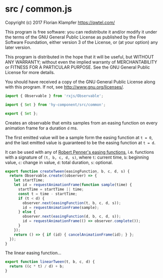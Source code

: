 # src / common.js
Copyright (c) 2017 Florian Klampfer <https://qwtel.com/>

This program is free software: you can redistribute it and/or modify
it under the terms of the GNU General Public License as published by
the Free Software Foundation, either version 3 of the License, or
(at your option) any later version.

This program is distributed in the hope that it will be useful,
but WITHOUT ANY WARRANTY; without even the implied warranty of
MERCHANTABILITY or FITNESS FOR A PARTICULAR PURPOSE.  See the
GNU General Public License for more details.

You should have received a copy of the GNU General Public License
along with this program.  If not, see <http://www.gnu.org/licenses/>.


```js
import { Observable } from 'rxjs/Observable';

import { Set } from 'hy-component/src/common';

export { Set };
```

Creates an observable that emits samples from an easing function on every animation frame
for a duration `d` ms.

The first emitted value will be a sample form the easing function at `t = 0`,
and the last emitted value is guaranteed to be the easing function at `t = d`.

It can be used with any of [Robert Penner's easing functions](http://robertpenner.com/easing/),
i.e. functions with a signature of `(t, b, c, d, s)`, where
`t`: current time,
`b`: beginning value,
`c`: change in value,
`d`: total duration,
`s`: optional.


```js
export function createTween(easingFunction, b, c, d, s) {
  return Observable.create((observer) => {
    let startTime;
    let id = requestAnimationFrame(function sample(time) {
      startTime = startTime || time;
      const t = time - startTime;
      if (t < d) {
        observer.next(easingFunction(t, b, c, d, s));
        id = requestAnimationFrame(sample);
      } else {
        observer.next(easingFunction(d, b, c, d, s));
        id = requestAnimationFrame(() => observer.complete());
      }
    });
    return () => { if (id) { cancelAnimationFrame(id); } };
  });
}
```

The linear easing function...


```js
export function linearTween(t, b, c, d) {
  return ((c * t) / d) + b;
}
```


